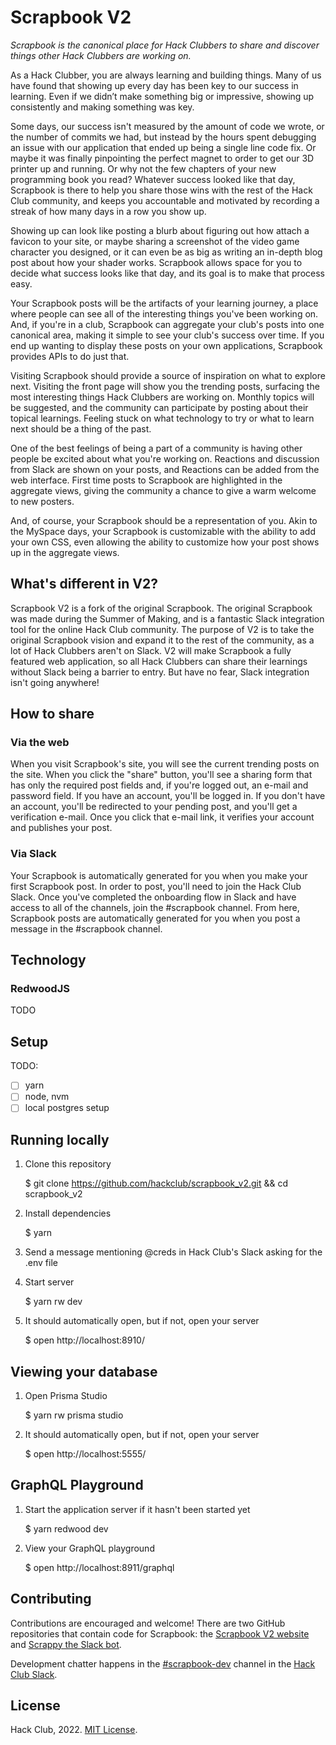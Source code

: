 # Scrapbook V2

*Scrapbook is the canonical place for Hack Clubbers to share and discover things other Hack Clubbers are working on.*

As a Hack Clubber, you are always learning and building things. Many of us have found that showing up every day has been key to our success in learning. Even if we didn’t make something big or impressive, showing up consistently and making something was key.

Some days, our success isn't measured by the amount of code we wrote, or the number of commits we had, but instead by the hours spent debugging an issue with our application that ended up being a single line code fix. Or maybe it was finally pinpointing the perfect magnet to order to get our 3D printer up and running. Or why not the few chapters of your new programming book you read? Whatever success looked like that day, Scrapbook is there to help you share those wins with the rest of the Hack Club community, and keeps you accountable and motivated by recording a streak of how many days in a row you show up.

Showing up can look like posting a blurb about figuring out how attach a favicon to your site, or maybe sharing a screenshot of the video game character you designed, or it can even be as big as writing an in-depth blog post about how your shader works. Scrapbook allows space for you to decide what success looks like that day, and its goal is to make that process easy.

Your Scrapbook posts will be the artifacts of your learning journey, a place where people can see all of the interesting things you've been working on. And, if you're in a club, Scrapbook can aggregate your club's posts into one canonical area, making it simple to see your club's success over time. If you end up wanting to display these posts on your own applications, Scrapbook provides APIs to do just that.

Visiting Scrapbook should provide a source of inspiration on what to explore next. Visiting the front page will show you the trending posts, surfacing the most interesting things Hack Clubbers are working on. Monthly topics will be suggested, and the community can participate by posting about their topical learnings. Feeling stuck on what technology to try or what to learn next should be a thing of the past.

One of the best feelings of being a part of a community is having other people be excited about what you're working on. Reactions and discussion from Slack are shown on your posts, and Reactions can be added from the web interface. First time posts to Scrapbook are highlighted in the aggregate views, giving the community a chance to give a warm welcome to new posters.

And, of course, your Scrapbook should be a representation of you. Akin to the MySpace days, your Scrapbook is customizable with the ability to add your own CSS, even allowing the ability to customize how your post shows up in the aggregate views.

## What's different in V2?

Scrapbook V2 is a fork of the original Scrapbook. The original Scrapbook was made during the Summer of Making, and is a fantastic Slack integration tool for the online Hack Club community. The purpose of V2 is to take the original Scrapbook vision and expand it to the rest of the community, as a lot of Hack Clubbers aren't on Slack. V2 will make Scrapbook a fully featured web application, so all Hack Clubbers can share their learnings without Slack being a barrier to entry. But have no fear, Slack integration isn't going anywhere!

## How to share

### Via the web
When you visit Scrapbook's site, you will see the current trending posts on the site. When you click the "share" button, you'll see a sharing form that has only the required post fields and, if you're logged out, an e-mail and password field. If you have an account, you'll be logged in. If you don't have an account, you'll be redirected to your pending post, and you'll get a verification e-mail. Once you click that e-mail link, it verifies your account and publishes your post.

### Via Slack
Your Scrapbook is automatically generated for you when you make your first Scrapbook post. In order to post, you'll need to join the Hack Club Slack. Once you've completed the onboarding flow in Slack and have access to all of the channels, join the #scrapbook channel. From here, Scrapbook posts are automatically generated for you when you post a message in the #scrapbook channel.

## Technology

### RedwoodJS

TODO

## Setup

TODO:
- [ ] yarn
- [ ] node, nvm
- [ ] local postgres setup

## Running locally

1. Clone this repository

    $ git clone https://github.com/hackclub/scrapbook_v2.git && cd scrapbook_v2

1. Install dependencies

    $ yarn

1. Send a message mentioning @creds in Hack Club's Slack asking for the .env file

1. Start server

    $ yarn rw dev

1. It should automatically open, but if not, open your server

    $ open http://localhost:8910/

## Viewing your database
1. Open Prisma Studio

    $ yarn rw prisma studio

1. It should automatically open, but if not, open your server

    $ open http://localhost:5555/

## GraphQL Playground
1. Start the application server if it hasn't been started yet

    $ yarn redwood dev

1. View your GraphQL playground

    $ open http://localhost:8911/graphql

## Contributing

Contributions are encouraged and welcome! There are two GitHub repositories that contain code for Scrapbook: the [Scrapbook V2 website](https://github.com/hackclub/scrapbook_v2#contributing) and [Scrappy the Slack bot](https://github.com/hackclub/scrappy#contributing).

Development chatter happens in the [#scrapbook-dev](https://app.slack.com/client/T0266FRGM/C035D6S6TFW) channel in the [Hack Club Slack](https://hackclub.com/slack/).

## License

Hack Club, 2022. [MIT License](LICENSE.txt).
